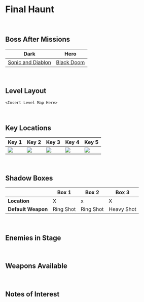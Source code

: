 # Final Haunt

<br />

## Boss After Missions
|Dark|Hero|
|--|--|
|[Sonic and Diablon](../../Bosses/SonicAndDiablon)|[Black Doom](../../Bosses/BlackDoom)|

<br />

## Level Layout
```
<Insert Level Map Here>
```

<br />

## Key Locations
|Key 1|Key 2|Key 3|Key 4|Key 5|
|--|--|--|--|--|
|[ ![](../../img/FinalHaunt/FinalHaunt-Key1.png) ](../../img/FinalHaunt/FinalHaunt-Key1.png)|[ ![](../../img/FinalHaunt/FinalHaunt-Key2.png) ](../../img/FinalHaunt/FinalHaunt-Key2.png)|[ ![](../../img/FinalHaunt/FinalHaunt-Key3.png) ](../../img/FinalHaunt/FinalHaunt-Key3.png)|[ ![](../../img/FinalHaunt/FinalHaunt-Key4.png) ](../../img/FinalHaunt/FinalHaunt-Key4.png)|[ ![](../../img/FinalHaunt/FinalHaunt-Key5.png) ](../../img/FinalHaunt/FinalHaunt-Key5.png)|

<br />

## Shadow Boxes
| |Box 1|Box 2|Box 3|
|-|-|-|-|
|__Location__|X|x|X|
|__Default Weapon__|Ring Shot|Ring Shot|Heavy Shot|

<br />

## Enemies in Stage

<br />

## Weapons Available

<br />

## Notes of Interest

<br />